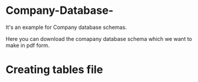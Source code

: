# Company-Database-
It's an example for Company database schemas.  

Here you can download the comapany database schema which we want to make in pdf form.

# Creating tables file


